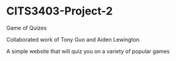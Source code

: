 # CITS3403-Project-2
Game of Quizes

Collaborated work of Tony Guo and Aiden Lewington

A simple website that will quiz you on a variety of popular games
